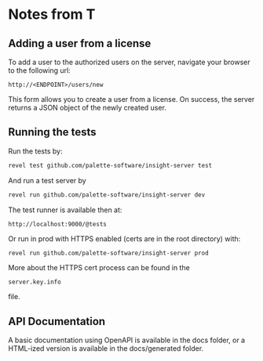 # Notes from T

## Adding a user from a license

To add a user to the authorized users on the server, navigate your
browser to the following url:

```
http://<ENDPOINT>/users/new
```

This form allows you to create a user from a license. On success, the
server returns a JSON object of the newly created user.

## Running the tests

Run the tests by:

```bash
revel test github.com/palette-software/insight-server test
```


And run a test server by

```bash
revel run github.com/palette-software/insight-server dev
```

The test runner is available then at:

```
http://localhost:9000/@tests
```

Or run in prod with HTTPS enabled (certs are in the root directory)
with:

```bash
revel run github.com/palette-software/insight-server prod
```


More about the HTTPS cert process can be found in the

```
server.key.info
```

file.



## API Documentation


A basic documentation using OpenAPI is available in the docs folder, or
a HTML-ized version is available in the docs/generated folder.

